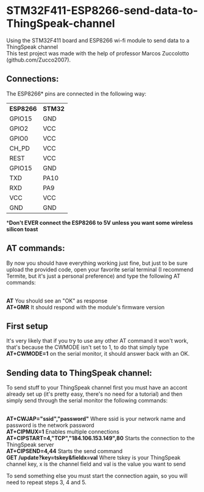 # STM32F411-ESP8266-send-data-to-ThingSpeak-channel
Using the STM32F411 board and ESP8266 wi-fi module to send data to a ThingSpeak channel<br/>
This test project was made with the help of professor Marcos Zuccolotto (github.com/Zucco2007).

<h2>Connections:</h2>

The ESP8266* pins are connected in the following way:

<table>
  <th>ESP8266</th><th>STM32</th>
  <tr>
    <td>GPIO15</td>
    <td>GND</td>
  </tr>
    <tr>
    <td>GPIO2</td>
    <td>VCC</td>
  </tr>
    <tr>
    <td>GPIO0</td>
    <td>VCC</td>
  </tr>
    <tr>
    <td>CH_PD</td>
    <td>VCC</td>
  </tr>
    <tr>
    <td>REST</td>
    <td>VCC</td>
  </tr>
    <tr>
    <td>GPIO15</td>
    <td>GND</td>
  </tr>
    <tr>
    <td>TXD</td>
    <td>PA10</td>
  </tr>
    <tr>
    <td>RXD</td>
    <td>PA9</td>
  </tr>
    <tr>
    <td>VCC</td>
    <td>VCC</td>
  </tr>
    <tr>
    <td>GND</td>
    <td>GND</td>
  </tr>
</table>

*<b>Don't EVER connect the ESP8266 to 5V unless you want some wireless silicon toast</b><br/>

<h2>AT commands:</h2>

By now you should have everything working just fine, but just to be sure upload the provided code, open your favorite serial terminal (I recommend Termite, but it's just a personal preference) and type the following AT commands:<br/><br/>

<b>AT</b>      You should see an "OK" as response<br/>
<b>AT+GMR</b>      It should respond with the module's firmware version<br/>

<h2>First setup</h2>

It's very likely that if you try to use any other AT command it won't work, that's because the CWMODE isn't set to 1, to do that simply type <b>AT+CWMODE=1</b> on the serial monitor, it should answer back with an OK.<br/>

<h2>Sending data to ThingSpeak channel:</h2>

To send stuff to your ThingSpeak channel first you must have an accont already set up (it's pretty easy, there's no need for a tutorial) and then simply send through the serial monitor the following commands:<br/><br/>

<b>AT+CWJAP="ssid","password"</b>      Where ssid is your network name and password is the network password<br/>
<b>AT+CIPMUX=1</b>      Enables multiple connections<br/>
<b>AT+CIPSTART=4,"TCP","184.106.153.149",80</b>      Starts the connection to the ThingSpeak server<br/>
<b>AT+CIPSEND=4,44</b>      Starts the send command<br/>
<b>GET /update?key=tskey&fieldx=val</b>      Where tskey is your ThingSpeak channel key, x is the channel field and val is the value you want to send<br/>

To send something else you must start the connection again, so you will need to repeat steps 3, 4 and 5.
